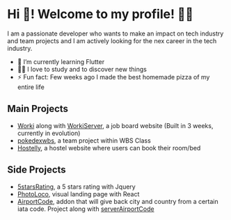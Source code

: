 # Hi 👋! Welcome to my profile! 👨‍💻

I am a passionate developer who wants to make an impact on tech industry and team projects and I am actively looking for the nex career in the tech industry.

- 🌱 I’m currently learning Flutter
- 🐱‍🏍 I love to study and to discover new things 
- ⚡ Fun fact: Few weeks ago I made the best homemade pizza of my entire life


## Main Projects

- [Worki](https://github.com/simo54/worki) along with [WorkiServer](https://github.com/simo54/workiServer), a job board website (Built in 3 weeks, currently in evolution) 
- [pokedexwbs](https://github.com/simo54/pokedexwbs), a team project within WBS Class
- [Hostelly](https://github.com/simo54/Hostel_php), a hostel website where users can book their room/bed 

## Side Projects
- [5starsRating](https://github.com/simo54/5starsRating), a 5 stars rating with Jquery
- [PhotoLoco](https://github.com/simo54/photoLocoFrontPage), visual landing page with React 
- [AirportCode](https://github.com/simo54/airportcodes), addon that will give back city and country from a certain iata code. Project along with [serverAirportCode](https://github.com/simo54/serverAirportCode)

